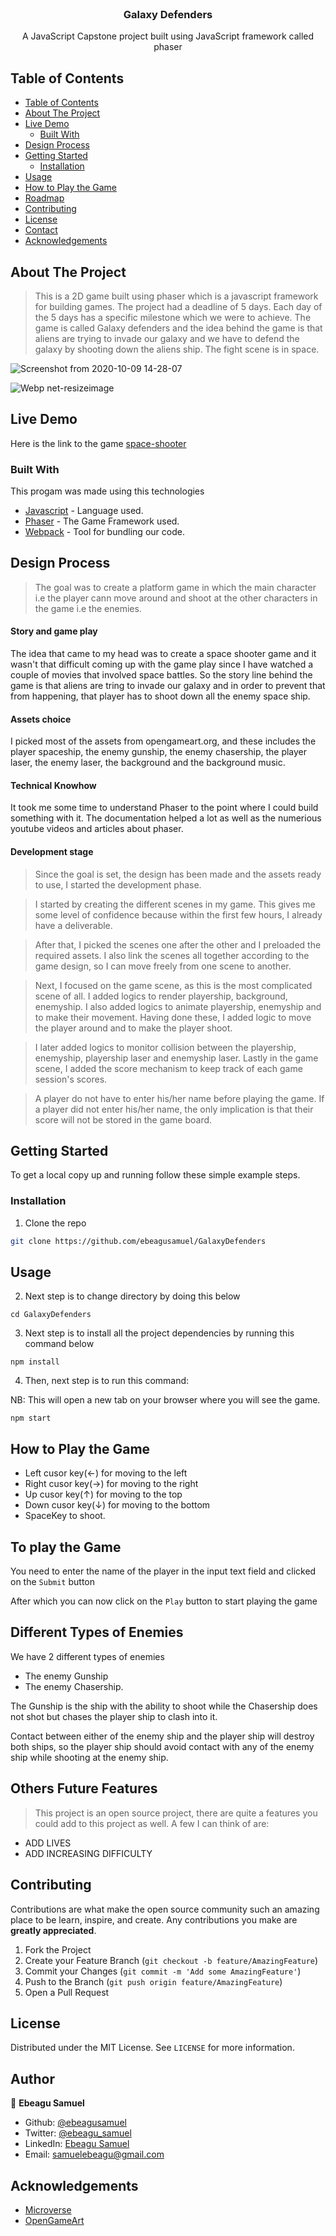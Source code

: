 <!-- PROJECT SHIELDS -->
<!--
*** I'm using markdown "reference style" links for readability.
*** Reference links are enclosed in brackets [ ] instead of parentheses ( ).
*** See the bottom of this document for the declaration of the reference variables
*** for contributors-url, forks-url, etc. This is an optional, concise syntax you may use.
*** https://www.markdownguide.org/basic-syntax/#reference-style-links
-->
<!-- PROJECT LOGO -->
<br />
<p align="center">
  <h3 align="center">Galaxy Defenders</h3>
  <p align="center">
  A JavaScript Capstone project built using JavaScript framework called phaser
  </p>
</p>

<!-- TABLE OF CONTENTS -->
## Table of Contents

- [Table of Contents](#table-of-contents)
- [About The Project](#about-the-project)
- [Live Demo](#live-demo)
  - [Built With](#built-with)
- [Design Process](#design-process)
- [Getting Started](#getting-started)
  - [Installation](#installation)
- [Usage](#usage)
- [How to Play the Game](#how-to-play-the-game)
- [Roadmap](#roadmap)
- [Contributing](#contributing)
- [License](#license)
- [Contact](#contact)
- [Acknowledgements](#acknowledgements)

<!-- ABOUT THE PROJECT -->
## About The Project

<!-- [![Product Name Screen Shot][product-screenshot]](https://example.com) -->

> This is a 2D game built using phaser which is a javascript framework for building games. The project had a deadline of 5 days. Each day of the 5 days has a specific milestone which we were to achieve. The game is called Galaxy defenders and the idea behind the game is that aliens are trying to invade our galaxy and we have to defend the galaxy by shooting down the aliens ship. The fight scene is in space.

![Screenshot from 2020-10-09 14-28-07](https://user-images.githubusercontent.com/57847212/95588769-bd49a300-0a3b-11eb-94f3-9c18fdae1e64.png)

![Webp net-resizeimage](https://user-images.githubusercontent.com/57847212/95590426-f3882200-0a3d-11eb-8366-b2708fc89d86.png)

## Live Demo

Here is the link to the game [space-shooter](https://galaxy-defenders.netlify.app/)

### Built With
This progam was made using this technologies
* [Javascript](https://developer.mozilla.org/en-US/docs/Web/JavaScript) - Language used.
* [Phaser](https://phaser.io/) - The Game Framework used.
* [Webpack](https://webpack.js.org/) - Tool for bundling our code.

## Design Process

> The goal was to create a platform game in which the main character i.e the player cann move around and shoot at the other characters in the game i.e the enemies.

#### Story and game play
The idea that came to my head was to create a space shooter game and it wasn't that difficult coming up with the game play since I have watched a couple of movies that involved space battles. So the story line behind the game is that aliens are tring to invade our galaxy and in order to prevent that from happening, that player has to shoot down all the enemy space ship. 

#### Assets choice
I picked most of the assets from opengameart.org, and these includes the player spaceship, the enemy gunship, the enemy chasership, the player laser, the enemy laser, the background and the background music.

#### Technical Knowhow
It took me some time to understand Phaser to the point where I could build something with it. The documentation helped a lot as well as the numerious youtube videos and articles about phaser.

#### Development stage
> Since the goal is set, the design has been made and the assets ready to use, I started the development phase.

> I started by creating the different scenes in my game. This gives me some level of confidence because within the first few hours, I already have a deliverable.

> After that, I picked the scenes one after the other and I preloaded the required assets. I also link the scenes all together according to the game design, so I can move freely from one scene to another.

> Next, I focused on the game scene, as this is the most complicated scene of all. I added logics to render playership, background, enemyship. I also added logics to animate playership, enemyship and to make their movement. Having done these, I added logic to move the player around and to make the player shoot.

> I later added logics to monitor collision between the playership, enemyship, playership laser and enemyship laser. Lastly in the game scene, I added the score mechanism to keep track of each game session's scores.

> A player do not have to enter his/her name before playing the game. If a player did not enter his/her name, the only implication is that their score will not be stored in the game board.

<!-- GETTING STARTED -->
## Getting Started

To get a local copy up and running follow these simple example steps.

### Installation

<!-- 1. Get a free API Key at [https://example.com](https://example.com) -->
1. Clone the repo
```sh
git clone https://github.com/ebeagusamuel/GalaxyDefenders
```

<!-- USAGE EXAMPLES -->
## Usage

2. Next step is to change directory by doing this below
```
cd GalaxyDefenders
```

3. Next step is to install all the project dependencies by running this command below

```
npm install
```

4. Then, next step is to run this command:

NB: This will open a new tab on your browser where you will see the game.
```
npm start
```
## How to Play the Game

  * Left cusor key(←) for moving to the left
  * Right cusor key(→) for moving to the right
  * Up cusor key(↑) for moving to the top
  * Down cusor key(↓) for moving to the bottom
  * SpaceKey to shoot.

## To play the Game

You need to enter the name of the player in the input text field and clicked on the ```Submit``` button

After which you can now click on the ```Play``` button to start playing the game

## Different Types of Enemies 

We have 2 different types of enemies
- The enemy Gunship
- The enemy Chasership.

The Gunship is the ship with the ability to shoot while the Chasership does not shot but chases the player ship to clash into it.

Contact between either of the enemy ship and the player ship will destroy both ships, so the player ship should avoid contact with any of the enemy ship while shooting at the enemy ship. 

## Others Future Features

> This project is an open source project, there are quite a features you could add to this project as well. A few I can think of are:

- ADD LIVES
- ADD INCREASING DIFFICULTY

<!-- CONTRIBUTING -->
## Contributing

Contributions are what make the open source community such an amazing place to be learn, inspire, and create. Any contributions you make are **greatly appreciated**.

1. Fork the Project
2. Create your Feature Branch (`git checkout -b feature/AmazingFeature`)
3. Commit your Changes (`git commit -m 'Add some AmazingFeature'`)
4. Push to the Branch (`git push origin feature/AmazingFeature`)
5. Open a Pull Request



<!-- LICENSE -->
## License

Distributed under the MIT License. See `LICENSE` for more information.


<!-- CONTACT -->
## Author

👤 **Ebeagu Samuel**

- Github: [@ebeagusamuel](https://github.com/ebeagusamuel)
- Twitter: [@ebeagu_samuel](https://twitter.com/ebeagu_samuel)
- LinkedIn: [Ebeagu Samuel](https://linkedin.com/in/ebeagusamuel)
- Email: [samuelebeagu@gmail.com](mailto:samuelebeagu@gmail.com)


<!-- ACKNOWLEDGEMENTS -->
## Acknowledgements
* [Microverse](https://www.microverse.org/)
* [OpenGameArt](https://opengameart.org/)